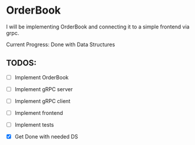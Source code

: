 # OrderBook

I will be implementing OrderBook and connecting it to a simple frontend via grpc.

Current Progress: Done with Data Structures


## TODOS:
- [ ] Implement OrderBook
- [ ] Implement gRPC server
- [ ] Implement gRPC client
- [ ] Implement frontend
- [ ] Implement tests
- [x] Get Done with needed DS

